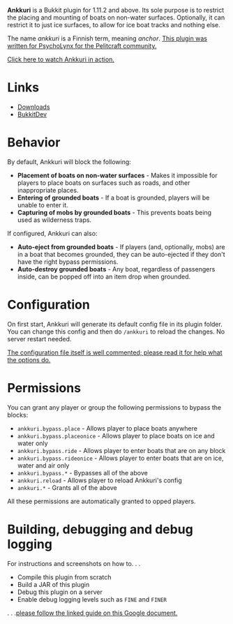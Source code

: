 **Ankkuri** is a Bukkit plugin for 1.11.2 and above. Its sole purpose is to restrict the placing and
mounting of boats on non-water surfaces. Optionally, it can restrict it to just ice surfaces, to
allow for ice boat tracks and nothing else.

The name *ankkuri* is a Finnish term, meaning *anchor*. [This plugin was written for PsychoLynx for
the Pelitcraft community.][1]

[Click here to watch Ankkuri in action.][3]

# Links

* [Downloads](https://github.com/RoyCurtis/Ankkuri/releases)
* [BukkitDev](http://dev.bukkit.org/bukkit-plugins/ankkuri/)

# Behavior

By default, Ankkuri will block the following:

* **Placement of boats on non-water surfaces** - Makes it impossible for players to place boats on
surfaces such as roads, and other inappropriate places.
* **Entering of grounded boats** - If a boat is grounded, players will be unable to enter it.
* **Capturing of mobs by grounded boats** - This prevents boats being used as wilderness traps.

If configured, Ankkuri can also:

* **Auto-eject from grounded boats** - If players (and, optionally, mobs) are in a boat that becomes
grounded, they can be auto-ejected if they don't have the right bypass permissions.
* **Auto-destroy grounded boats** - Any boat, regardless of passengers inside, can be popped off
into an item drop when grounded.

# Configuration

On first start, Ankkuri will generate its default config file in its plugin folder. You can change
this config and then do `/ankkuri` to reload the changes. No server restart needed.

[The configuration file itself is well commented; please read it for help what the options do.][4]

# Permissions

You can grant any player or group the following permissions to bypass the blocks:

* `ankkuri.bypass.place` - Allows player to place boats anywhere
* `ankkuri.bypass.placeonice` - Allows player to place boats on ice and water only
* `ankkuri.bypass.ride` - Allows player to enter boats that are on any block
* `ankkuri.bypass.rideonice` - Allows player to enter boats that are on ice, water and air only
* `ankkuri.bypass.*` - Bypasses all of the above
* `ankkuri.reload` - Allows player to reload Ankkuri's config
* `ankkuri.*` - Grants all of the above

All these permissions are automatically granted to opped players.

# Building, debugging and debug logging

For instructions and screenshots on how to. . .

* Compile this plugin from scratch
* Build a JAR of this plugin
* Debug this plugin on a server
* Enable debug logging levels such as `FINE` and `FINER`

. . .[please follow the linked guide on this Google document.][2]

[1]: https://redd.it/63nsl4
[2]: https://docs.google.com/document/d/1TTDXG7IZ9M0D2-rzbILAWg1CKjynHK8fNGxbf3W4wBk/view
[3]: http://vanderprot.gamealition.com/img/f931b.mp4
[4]: https://github.com/RoyCurtis/Ankkuri/blob/master/src/main/resources/config.yml